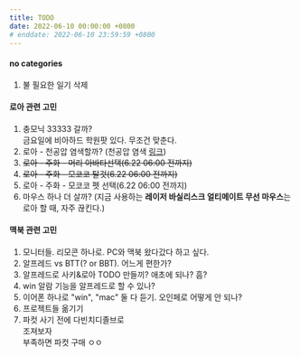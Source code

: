 ```yaml
---
title: TODO
date: 2022-06-10 00:00:00 +0800
# enddate: 2022-06-10 23:59:59 +0800
---
```


#### no categories
1. 불 필요한 일기 삭제

#### 로아 관련 고민
1. 충모닉 33333 갈까?  
금요일에 비아하드 학원팟 있다. 무조건 맞춘다.
3. 로아 - 천공압 염색할까? (천공압 염색 [링크](https://www.youtube.com/watch?v=pAF5ANaUUf8))
5. ~~로아 - 주화 - 머리 아바타선택(6.22 06:00 전까지)~~
6. ~~로아 - 주화 - 모코코 탈것(6.22 06:00 전까지)~~
7. 로아 - 주화 - 모코코 펫 선택(6.22 06:00 전까지)
8. 마우스 하나 더 살까? (지금 사용하는 **레이저 바실리스크 얼티메이트 무선 마우스**는 로아 할 때, 자주 끊킨다.)

#### 맥북 관련 고민
1. 모니터들. 리모콘 하나로. PC와 맥북 왔다갔다 하고 싶다.
2. 알프레드 vs BTT(? or BBT). 어느게 편한가?
3. 알프레드로 사키&로아 TODO 만들끼? 애초에 되나? 흠?
4. win 알람 기능을 알프레드로 할 수 있나?
5. 이어폰 하나로 "win", "mac" 둘 다 듣기. 오인페로 어떻게 안 되나?
6. 프로젝트들 옮기기
7. 파컷 사기 전에 다빈치디졸브로  
조져보자  
부족하면 파컷 구매 ㅇㅇ
